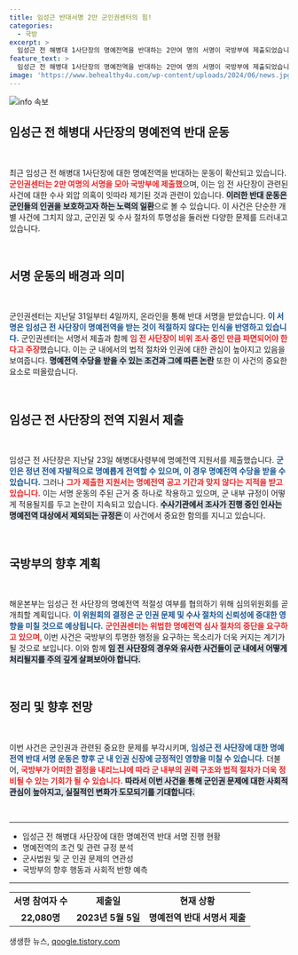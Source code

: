 ```yaml
---
title: 임성근 반대서명 2만 군인권센터의 힘!
categories:
  - 국방
excerpt: >
  임성근 전 해병대 1사단장의 명예전역을 반대하는 2만여 명의 서명이 국방부에 제출되었습니다. 군인권센터는 그를 비난하며 즉각적인 조치를 촉구하고, 임 전 사단장의 전역 신청이 부적절하다고 주장했습니다.
feature_text: >
  임성근 전 해병대 1사단장의 명예전역을 반대하는 2만여 명의 서명이 국방부에 제출되었습니다. 군인권센터는 그를 비난하며 즉각적인 조치를 촉구하고, 임 전 사단장의 전역 신청이 부적절하다고 주장했습니다.
image: 'https://www.behealthy4u.com/wp-content/uploads/2024/06/news.jpg'
---
```


<p><img src="https://www.behealthy4u.com/wp-content/uploads/2024/06/news.jpg" alt="info 속보" /></p>

<h2 data-ke-size="size26">임성근 전 해병대 사단장의 명예전역 반대 운동</h2>

<p data-ke-size="size16">&nbsp;</p>

<p>최근 임성근 전 해병대 1사단장에 대한 명예전역을 반대하는 운동이 확산되고 있습니다. <b><span style="color: #ee2323;">군인권센터는 2만 여명의 서명을 모아 국방부에 제출했</span></b>으며, 이는 임 전 사단장이 관련된 사건에 대한 수사 외압 의혹이 잇따라 제기된 것과 관련이 있습니다. <b><span style="background-color: #21538527;">이러한 반대 운동은 군인들의 인권을 보호하고자 하는 노력의 일환</span></b>으로 볼 수 있습니다. 이 사건은 단순한 개별 사건에 그치지 않고, 군인권 및 수사 절차의 투명성을 둘러싼 다양한 문제를 드러내고 있습니다.</p>

<p data-ke-size="size16">&nbsp;</p>

<h2 data-ke-size="size26">서명 운동의 배경과 의미</h2>

<p data-ke-size="size16">&nbsp;</p>

<p>군인권센터는 지난달 31일부터 4일까지, 온라인을 통해 반대 서명을 받았습니다. <b><span style="color: #1a5490;">이 서명은 임성근 전 사단장이 명예전역을 받는 것이 적절하지 않다는 인식을 반영하고 있습니다.</span></b> 군인권센터는 서명서 제출과 함께 <b><span style="color: #ee2323;">임 전 사단장이 비위 조사 중인 만큼 파면되어야 한다고 주장</span></b>했습니다. 이는 군 내에서의 법적 절차와 인권에 대한 관심이 높아지고 있음을 보여줍니다. <b><span style="background-color: #21538527;">명예전역 수당을 받을 수 있는 조건과 그에 따른 논란</span></b> 또한 이 사건의 중요한 요소로 떠올랐습니다.</p>

<p data-ke-size="size16">&nbsp;</p>

<h2 data-ke-size="size26">임성근 전 사단장의 전역 지원서 제출</h2>

<p data-ke-size="size16">&nbsp;</p>

<p>임성근 전 사단장은 지난달 23일 해병대사령부에 명예전역 지원서를 제출했습니다. <b><span style="color: #1a5490;">군인은 정년 전에 자발적으로 명예롭게 전역할 수 있으며, 이 경우 명예전역 수당을 받을 수 있습니다.</span></b> 그러나 <b><span style="color: #ee2323;">그가 제출한 지원서는 명예전역 공고 기간과 맞지 않다는 지적을 받고 있습니다.</span></b> 이는 서명 운동의 주된 근거 중 하나로 작용하고 있으며, 군 내부 규정이 어떻게 적용될지를 두고 논란이 지속되고 있습니다. <b><span style="background-color: #21538527;">수사기관에서 조사가 진행 중인 인사는 명예전역 대상에서 제외되는 규정은 </span></b>이 사건에서 중요한 함의를 지니고 있습니다.</p>

<p data-ke-size="size16">&nbsp;</p>

<h2 data-ke-size="size26">국방부의 향후 계획</h2>

<p data-ke-size="size16">&nbsp;</p>

<p>해운본부는 임성근 전 사단장의 명예전역 적절성 여부를 협의하기 위해 심의위원회를 곧 개최할 계획입니다. <b><span style="color: #1a5490;">이 위원회의 결정은 군 인권 문제 및 수사 절차의 신뢰성에 중대한 영향을 미칠 것으로 예상됩니다.</span></b> <b><span style="color: #ee2323;">군인권센터는 위법한 명예전역 심사 절차의 중단을 요구하고 있으며, </span></b>이번 사건은 국방부의 투명한 행정을 요구하는 목소리가 더욱 커지는 계기가 될 것으로 보입니다. 이와 함께 <b><span style="background-color: #21538527;">임 전 사단장의 경우와 유사한 사건들이 군 내에서 어떻게 처리될지를 주의 깊게 살펴보아야 합니다.</span></b></p>

<p data-ke-size="size16">&nbsp;</p>

<h2 data-ke-size="size26">정리 및 향후 전망</h2>

<p data-ke-size="size16">&nbsp;</p>

<p>이번 사건은 군인권과 관련된 중요한 문제를 부각시키며, <b><span style="color: #1a5490;">임성근 전 사단장에 대한 명예전역 반대 서명 운동은 향후 군 내 인권 신장에 긍정적인 영향을 미칠 수 있습니다.</span></b> 더불어, <b><span style="color: #ee2323;">국방부가 어떠한 결정을 내리느냐에 따라 군 내부의 권력 구조와 법적 절차가 더욱 정비될 수 있는 기회가 될 수 있습니다.</span></b> <b><span style="background-color: #21538527;">따라서 이번 사건을 통해 군인권 문제에 대한 사회적 관심이 높아지고, 실질적인 변화가 도모되기를 기대합니다.</span></b></p>

<p data-ke-size="size16">&nbsp;</p>

<hr />

<ul>
    <li>임성근 전 해병대 사단장에 대한 명예전역 반대 서명 진행 현황</li>
    <li>명예전역의 조건 및 관련 규정 분석</li>
    <li>군사법원 및 군 인권 문제의 연관성</li>
    <li>국방부의 향후 행동과 사회적 반향 예측</li>
</ul>

<hr />

<table style="width: 100%; border-collapse: collapse;">
    <tr>
        <td style="text-align: center; height: 17px;"><b>서명 참여자 수</b></td>
        <td style="text-align: center; height: 17px;"><b>제출일</b></td>
        <td style="text-align: center; height: 17px;"><b>현재 상황</b></td>
    </tr>
    <tr>
        <td style="text-align: center; height: 17px;"><b>22,080명</b></td>
        <td style="text-align: center; height: 17px;"><b>2023년 5월 5일</b></td>
        <td style="text-align: center; height: 17px;"><b>명예전역 반대 서명서 제출</b></td>
    </tr>
</table>
생생한 뉴스, <a href="https://qoogle.tistory.com" rel="dofollow">qoogle.tistory.com</a>


